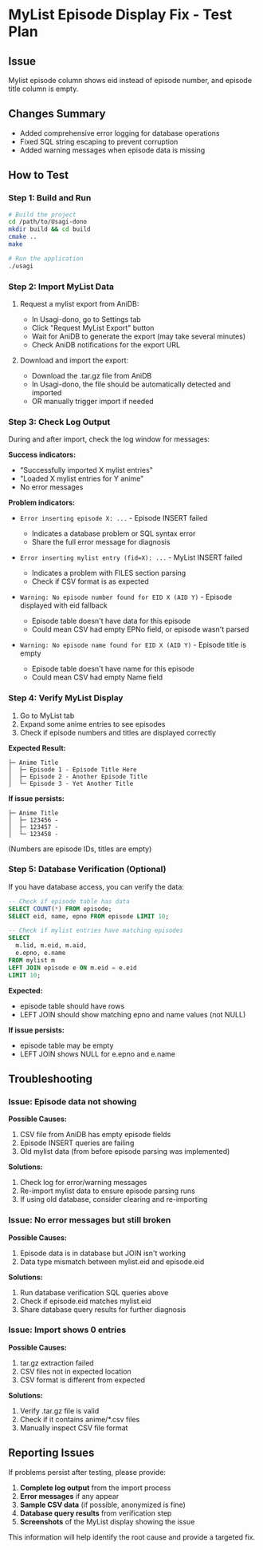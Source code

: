 # MyList Episode Display Fix - Test Plan

## Issue
Mylist episode column shows eid instead of episode number, and episode title column is empty.

## Changes Summary
- Added comprehensive error logging for database operations
- Fixed SQL string escaping to prevent corruption
- Added warning messages when episode data is missing

## How to Test

### Step 1: Build and Run
```bash
# Build the project
cd /path/to/Usagi-dono
mkdir build && cd build
cmake ..
make

# Run the application
./usagi
```

### Step 2: Import MyList Data
1. Request a mylist export from AniDB:
   - In Usagi-dono, go to Settings tab
   - Click "Request MyList Export" button
   - Wait for AniDB to generate the export (may take several minutes)
   - Check AniDB notifications for the export URL
   
2. Download and import the export:
   - Download the .tar.gz file from AniDB
   - In Usagi-dono, the file should be automatically detected and imported
   - OR manually trigger import if needed

### Step 3: Check Log Output
During and after import, check the log window for messages:

**Success indicators:**
- "Successfully imported X mylist entries"
- "Loaded X mylist entries for Y anime"
- No error messages

**Problem indicators:**
- `Error inserting episode X: ...` - Episode INSERT failed
  - Indicates a database problem or SQL syntax error
  - Share the full error message for diagnosis
  
- `Error inserting mylist entry (fid=X): ...` - MyList INSERT failed
  - Indicates a problem with FILES section parsing
  - Check if CSV format is as expected
  
- `Warning: No episode number found for EID X (AID Y)` - Episode displayed with eid fallback
  - Episode table doesn't have data for this episode
  - Could mean CSV had empty EPNo field, or episode wasn't parsed

- `Warning: No episode name found for EID X (AID Y)` - Episode title is empty
  - Episode table doesn't have name for this episode
  - Could mean CSV had empty Name field

### Step 4: Verify MyList Display
1. Go to MyList tab
2. Expand some anime entries to see episodes
3. Check if episode numbers and titles are displayed correctly

**Expected Result:**
```
├─ Anime Title
│  ├─ Episode 1 - Episode Title Here
│  ├─ Episode 2 - Another Episode Title
│  └─ Episode 3 - Yet Another Title
```

**If issue persists:**
```
├─ Anime Title
│  ├─ 123456 - 
│  ├─ 123457 - 
│  └─ 123458 - 
```
(Numbers are episode IDs, titles are empty)

### Step 5: Database Verification (Optional)
If you have database access, you can verify the data:

```sql
-- Check if episode table has data
SELECT COUNT(*) FROM episode;
SELECT eid, name, epno FROM episode LIMIT 10;

-- Check if mylist entries have matching episodes
SELECT 
  m.lid, m.eid, m.aid,
  e.epno, e.name
FROM mylist m
LEFT JOIN episode e ON m.eid = e.eid
LIMIT 10;
```

**Expected:**
- episode table should have rows
- LEFT JOIN should show matching epno and name values (not NULL)

**If issue persists:**
- episode table may be empty
- LEFT JOIN shows NULL for e.epno and e.name

## Troubleshooting

### Issue: Episode data not showing
**Possible Causes:**
1. CSV file from AniDB has empty episode fields
2. Episode INSERT queries are failing
3. Old mylist data (from before episode parsing was implemented)

**Solutions:**
1. Check log for error/warning messages
2. Re-import mylist data to ensure episode parsing runs
3. If using old database, consider clearing and re-importing

### Issue: No error messages but still broken
**Possible Causes:**
1. Episode data is in database but JOIN isn't working
2. Data type mismatch between mylist.eid and episode.eid

**Solutions:**
1. Run database verification SQL queries above
2. Check if episode.eid matches mylist.eid
3. Share database query results for further diagnosis

### Issue: Import shows 0 entries
**Possible Causes:**
1. tar.gz extraction failed
2. CSV files not in expected location
3. CSV format is different from expected

**Solutions:**
1. Verify .tar.gz file is valid
2. Check if it contains anime/*.csv files
3. Manually inspect CSV file format

## Reporting Issues

If problems persist after testing, please provide:
1. **Complete log output** from the import process
2. **Error messages** if any appear
3. **Sample CSV data** (if possible, anonymized is fine)
4. **Database query results** from verification step
5. **Screenshots** of the MyList display showing the issue

This information will help identify the root cause and provide a targeted fix.
